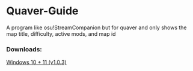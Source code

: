 # Quaver-Guide

A program like osu!StreamCompanion but for quaver and only shows the map title, difficulty, active mods, and map id

### **Downloads:**

[Windows 10 + 11 (v1.0.3)](https://github.com/Crypto-Path/Quaver-Guide/raw/main/Quaver%20Guide.exe)
